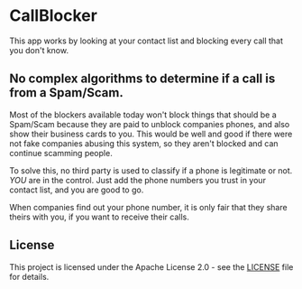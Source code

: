# CallBlocker

This app works by looking at your contact list and blocking every call that you don't know.

## No complex algorithms to determine if a call is from a Spam/Scam.

Most of the blockers available today won't block things that should be a Spam/Scam because they are paid to unblock companies phones, and also show their business cards to you.
This would be well and good if there were not fake companies abusing this system, so they aren't blocked and can continue scamming people.

To solve this, no third party is used to classify if a phone is legitimate or not.
*YOU* are in the control.
Just add the phone numbers you trust in your contact list, and you are good to go.

When companies find out your phone number, it is only fair that they share theirs with you, if you want to receive their calls.

## License

This project is licensed under the Apache License 2.0 - see the [LICENSE](LICENSE) file for details.
